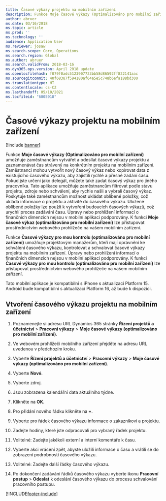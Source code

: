 ```yaml
---
title: Časové výkazy projektu na mobilním zařízení
description: Funkce Moje časové výkazy (Optimalizováno pro mobilní zařízení) umožňuje zaměstnancům vytvářet a odesílat časové výkazy projektu a zaznamenávat čas strávený na konkrétním projektu na mobilním zařízení.
author: abruer
ms.date: 03/16/2018
ms.topic: article
ms.prod: ''
ms.technology: ''
audience: Application User
ms.reviewer: josaw
ms.search.scope: Core, Operations
ms.search.region: Global
ms.author: abruer
ms.search.validFrom: 2018-03-16
ms.dyn365.ops.version: April 2018 update
ms.openlocfilehash: f079f0adc5123907723bb58d86592ff822141aac
ms.sourcegitcommit: 40f68387f594180af64a5e5c748b6efa188bd300
ms.translationtype: HT
ms.contentlocale: cs-CZ
ms.lasthandoff: 05/10/2021
ms.locfileid: "6005918"
---
```

# <a name="project-timesheets-on-a-mobile-device"></a>Časové výkazy projektu na mobilním zařízení

[!include [banner](../includes/banner.md)]

Funkce **Moje časové výkazy (Optimalizováno pro mobilní zařízení)** umožňuje zaměstnancům vytvářet a odesílat časové výkazy projektu a zaznamenávat čas strávený na konkrétním projektu na mobilním zařízení. Zaměstnanci mohou vytvořit nový časový výkaz nebo kopírovat data z existujícího časového výkazu, aby zajistili rychlé a přesné zadání času. Pokud jste určeni jako delegát, můžete také zadat časový výkaz pro jiného pracovníka. Tato aplikace umožňuje zaměstnancům filtrovat podle stavu projektu, zdroje nebo schválení, aby rychle našli a vybrali časový výkaz. Poskytuje také zaměstnancům možnost ukládat oblíbené položky, což ukládá informace o projektu a aktivitě do časového výkazu. Uložené oblíbené položky lze použít k vytvoření budoucích časových výkazů, což urychlí proces zadávání času. Úpravy nebo prohlížení informací o finančních dimenzích nejsou v mobilní aplikaci podporovány. K funkci **Moje časové výkaz (optimalizováno pro mobilní zařízení)** lze přistupovat prostřednictvím webového prohlížeče na vašem mobilním zařízení.

Funkce **Časové výkazy pro mou kontrolu (optimalizováno pro mobilní zařízení)** umožňuje projektovým manažerům, kteří mají oprávnění ke schválení časového výkazu, kontrolovat a schvalovat časové výkazy projektu na mobilním zařízení. Úpravy nebo prohlížení informací o finančních dimenzích nejsou v mobilní aplikaci podporovány. K funkci **Časové výkazy pro mou kontrolu (optimalizováno pro mobilní zařízení)** lze přistupovat prostřednictvím webového prohlížeče na vašem mobilním zařízení.

Tato mobilní aplikace je kompatibilní s iPhone s aktualizací Platform 15.
Android bude kompatibilní s aktualizací Platform 16, až bude k dispozici.

## <a name="create-a-project-timesheet-on-your-mobile-device"></a>Vtvoření časového výkazu projektu na mobilním zařízení

1.  Poznamenejte si adresu URL Dynamics 365 stránky **Řízení projektů a účetnictví** \> **Pracovní výkazy** \> **Moje časové výkazy (optimalizováno pro mobilní zařízení)**.

2.  Ve webovém prohlížeči mobilního zařízení přejděte na adresu URL uvedenou v předchozím kroku.
 
3.  Vyberte **Řízení projektů a účetnictví** \> **Pracovní výkazy** \> **Moje časové výkazy (optimalizováno pro mobilní zařízení)**.

4.  Vyberte **Nové**.

5.  Vyberte zdroj.

6.  Jsou zobrazena kalendářní data aktuálního týdne.

7.  Klikněte na **OK**.

8.  Pro přidání nového řádku klikněte na **+**.

9.  Vyberte pro řádek časového výkazu informace o zákazníkovi a projektu.

10. Zadejte hodiny, které jste odpracovali pro vybraný řádek projektu.

11. Volitelné: Zadejte jakékoli externí a interní komentáře k času.

12. Vyberte akci vrácení zpět, abyste uložili informace o času a vrátili se do zobrazení podrobností časového výkazu.

13. Volitelné: Zadejte další řádky časového výkazu.

14. Po dokončení zadávání řádků časového výkazu vyberte ikonu **Pracovní postup** \> **Odeslat** k odeslání časového výkazu do procesu schvalování pracovního postupu.


[!INCLUDE[footer-include](../includes/footer-banner.md)]
